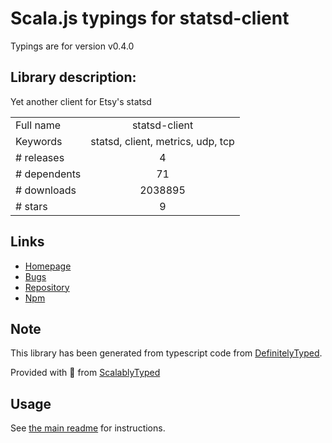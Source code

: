 
# Scala.js typings for statsd-client

Typings are for version v0.4.0

## Library description:
Yet another client for Etsy's statsd

|                    |                 |
| ------------------ | :-------------: |
| Full name          | statsd-client |
| Keywords           | statsd, client, metrics, udp, tcp |
| # releases         | 4 |
| # dependents       | 71 |
| # downloads        | 2038895 |
| # stars            | 9 |

## Links
- [Homepage](https://github.com/msiebuhr/node-statsd-client)
- [Bugs](https://github.com/msiebuhr/node-statsd-client/issues)
- [Repository](https://github.com/msiebuhr/node-statsd-client)
- [Npm](https://www.npmjs.com/package/statsd-client)
    


## Note
This library has been generated from typescript code from [DefinitelyTyped](https://definitelytyped.org).

Provided with :purple_heart: from [ScalablyTyped](https://github.com/oyvindberg/ScalablyTyped)

## Usage
See [the main readme](../../readme.md) for instructions.


